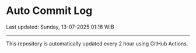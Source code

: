 # Auto Commit Log

Last updated: Sunday, 13-07-2025 01:18 WIB

---

This repository is automatically updated every 2 hour using GitHub Actions.
